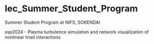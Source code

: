 # lec_Summer_Student_Program
Summer Student Program at NIFS, SOKENDAI

ssp2024 - Plasma turbulence simulation and network visualization of nonlinear triad interactions
